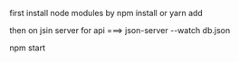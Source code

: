 first install node modules by npm install or yarn add

then on jsin server for api ===>  json-server --watch db.json

npm start